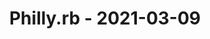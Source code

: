 ---
layout: post
title: Philly.rb - 2021-03-09
datetime: '2021-03-09T17:00:00-05:00'
name: Philly.rb
external_url: https://www.meetup.com/Phillyrb/events/276419036/
online_event: true
year_month: 2021-03
---